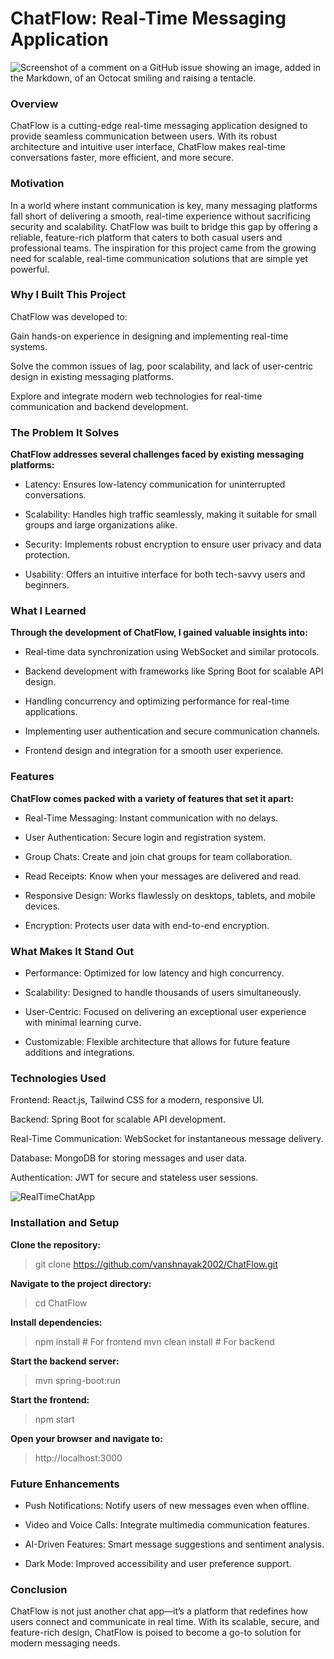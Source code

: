 # ChatFlow: Real-Time Messaging Application
![Screenshot of a comment on a GitHub issue showing an image, added in the Markdown, of an Octocat smiling and raising a tentacle.](https://myoctocat.com/assets/images/base-octocat.svg)

### Overview

ChatFlow is a cutting-edge real-time messaging application designed to provide seamless communication between users. With its robust architecture and intuitive user interface, ChatFlow makes real-time conversations faster, more efficient, and more secure.

### Motivation

In a world where instant communication is key, many messaging platforms fall short of delivering a smooth, real-time experience without sacrificing security and scalability. ChatFlow was built to bridge this gap by offering a reliable, feature-rich platform that caters to both casual users and professional teams. The inspiration for this project came from the growing need for scalable, real-time communication solutions that are simple yet powerful.

### Why I Built This Project

ChatFlow was developed to:

Gain hands-on experience in designing and implementing real-time systems.

Solve the common issues of lag, poor scalability, and lack of user-centric design in existing messaging platforms.

Explore and integrate modern web technologies for real-time communication and backend development.

### The Problem It Solves

**ChatFlow addresses several challenges faced by existing messaging platforms:**
- Latency: Ensures low-latency communication for uninterrupted conversations.

- Scalability: Handles high traffic seamlessly, making it suitable for small groups and large organizations alike.

- Security: Implements robust encryption to ensure user privacy and data protection.

- Usability: Offers an intuitive interface for both tech-savvy users and beginners.

### What I Learned

**Through the development of ChatFlow, I gained valuable insights into:**
- Real-time data synchronization using WebSocket and similar protocols.

- Backend development with frameworks like Spring Boot for scalable API design.

- Handling concurrency and optimizing performance for real-time applications.

- Implementing user authentication and secure communication channels.

- Frontend design and integration for a smooth user experience.

### Features

**ChatFlow comes packed with a variety of features that set it apart:**

- Real-Time Messaging: Instant communication with no delays.

- User Authentication: Secure login and registration system.

- Group Chats: Create and join chat groups for team collaboration.

- Read Receipts: Know when your messages are delivered and read.
  
- Responsive Design: Works flawlessly on desktops, tablets, and mobile devices.

- Encryption: Protects user data with end-to-end encryption.

### What Makes It Stand Out

- Performance: Optimized for low latency and high concurrency.

- Scalability: Designed to handle thousands of users simultaneously.

- User-Centric: Focused on delivering an exceptional user experience with minimal learning curve.

- Customizable: Flexible architecture that allows for future feature additions and integrations.

### Technologies Used

Frontend: React.js, Tailwind CSS for a modern, responsive UI.


Backend: Spring Boot for scalable API development.


Real-Time Communication: WebSocket for instantaneous message delivery.


Database: MongoDB for storing messages and user data.


Authentication: JWT for secure and stateless user sessions.

![RealTimeChatApp](RealTImeChatManagerHR.png)

### Installation and Setup

**Clone the repository:**

> git clone https://github.com/vanshnayak2002/ChatFlow.git

**Navigate to the project directory:**

> cd ChatFlow

**Install dependencies:**

> npm install # For frontend
> mvn clean install # For backend

**Start the backend server:**

 > mvn spring-boot:run

**Start the frontend:**

> npm start

**Open your browser and navigate to:**

> http://localhost:3000

### Future Enhancements

- Push Notifications: Notify users of new messages even when offline.

- Video and Voice Calls: Integrate multimedia communication features.

- AI-Driven Features: Smart message suggestions and sentiment analysis.

- Dark Mode: Improved accessibility and user preference support.

### Conclusion

ChatFlow is not just another chat app—it’s a platform that redefines how users connect and communicate in real time. With its scalable, secure, and feature-rich design, ChatFlow is poised to become a go-to solution for modern messaging needs.
